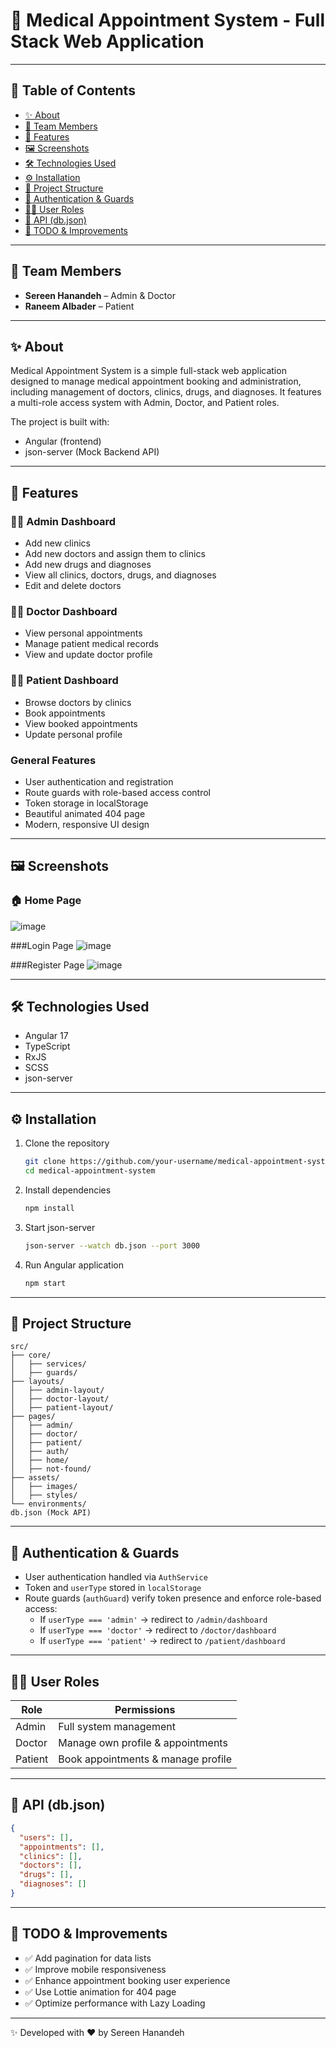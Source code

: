 
# 🏥 Medical Appointment System - Full Stack Web Application

---

## 📖 Table of Contents
- [✨ About](#-about)  
- [👥 Team Members](#-team-members)  
- [🚀 Features](#-features)  
- [🖼️ Screenshots](#-screenshots)  
- [🛠️ Technologies Used](#-technologies-used)  
- [⚙️ Installation](#-installation)  
- [📂 Project Structure](#-project-structure)  
- [🔐 Authentication & Guards](#-authentication--guards)  
- [🧑‍⚕️ User Roles](#-user-roles)  
- [💾 API (db.json)](#-api-dbjson)  
- [🚧 TODO & Improvements](#-todo--improvements)  

---

## 👥 Team Members
- **Sereen Hanandeh** – Admin & Doctor  
- **Raneem Albader** – Patient  

---

## ✨ About
Medical Appointment System is a simple full-stack web application designed to manage medical appointment booking and administration, including management of doctors, clinics, drugs, and diagnoses. It features a multi-role access system with Admin, Doctor, and Patient roles.

The project is built with:
- Angular (frontend)
- json-server (Mock Backend API)

---

## 🚀 Features

### 👩‍⚕️ Admin Dashboard
- Add new clinics  
- Add new doctors and assign them to clinics  
- Add new drugs and diagnoses  
- View all clinics, doctors, drugs, and diagnoses  
- Edit and delete doctors  

### 👨‍⚕️ Doctor Dashboard
- View personal appointments  
- Manage patient medical records  
- View and update doctor profile  

### 🧑‍💻 Patient Dashboard
- Browse doctors by clinics  
- Book appointments  
- View booked appointments  
- Update personal profile  

### General Features
- User authentication and registration  
- Route guards with role-based access control  
- Token storage in localStorage  
- Beautiful animated 404 page  
- Modern, responsive UI design  

---

## 🖼️ Screenshots

### 🏠 Home Page
![image](https://github.com/user-attachments/assets/aba32f71-02a7-417d-bf30-7eb4ed9794f9)

###Login Page
![image](https://github.com/user-attachments/assets/fd55b45a-64e9-4dd4-a732-5aec5ef31777)

###Register Page
![image](https://github.com/user-attachments/assets/07d1330c-4e96-43ac-951c-66fcdaa7ed32)


---

## 🛠️ Technologies Used
- Angular 17  
- TypeScript  
- RxJS  
- SCSS  
- json-server  

---

## ⚙️ Installation

1. Clone the repository  
   ```bash
   git clone https://github.com/your-username/medical-appointment-system.git
   cd medical-appointment-system
   ```

2. Install dependencies  
   ```bash
   npm install
   ```

3. Start json-server  
   ```bash
   json-server --watch db.json --port 3000
   ```

4. Run Angular application  
   ```bash
   npm start
   ```

---

## 📂 Project Structure

```
src/
├── core/
│   ├── services/
│   ├── guards/
├── layouts/
│   ├── admin-layout/
│   ├── doctor-layout/
│   ├── patient-layout/
├── pages/
│   ├── admin/
│   ├── doctor/
│   ├── patient/
│   ├── auth/
│   ├── home/
│   ├── not-found/
├── assets/
│   ├── images/
│   ├── styles/
└── environments/
db.json (Mock API)
```

---

## 🔐 Authentication & Guards

- User authentication handled via `AuthService`
- Token and `userType` stored in `localStorage`
- Route guards (`authGuard`) verify token presence and enforce role-based access:
  - If `userType === 'admin'` → redirect to `/admin/dashboard`
  - If `userType === 'doctor'` → redirect to `/doctor/dashboard`
  - If `userType === 'patient'` → redirect to `/patient/dashboard`

---

## 🧑‍⚕️ User Roles

| Role    | Permissions                        |
|---------|----------------------------------|
| Admin   | Full system management            |
| Doctor  | Manage own profile & appointments |
| Patient | Book appointments & manage profile |

---

## 💾 API (db.json)

```json
{
  "users": [],
  "appointments": [],
  "clinics": [],
  "doctors": [],
  "drugs": [],
  "diagnoses": []
}
```

---

## 🚧 TODO & Improvements
- ✅ Add pagination for data lists  
- ✅ Improve mobile responsiveness  
- ✅ Enhance appointment booking user experience  
- ✅ Use Lottie animation for 404 page  
- ✅ Optimize performance with Lazy Loading  

---

✨ Developed with ❤️ by Sereen Hanandeh  
